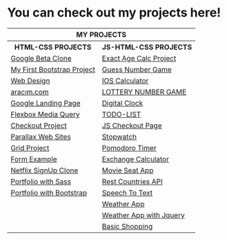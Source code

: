 # You can check out my projects here!

<table >
  <tr>
      <th colspan="2">MY PROJECTS</th>
  </tr>
  <tr>
      <th >HTML-CSS PROJECTS</th>
      <th>JS-HTML-CSS PROJECTS</th>  
  </tr>
  <tr>
    <td><a href="https://anthonyharold67.github.io/my-projects/google-beta98-clone/" target="_blank" rel="noreferrer">Google Beta Clone</a></td>
    <td><a href="https://anthonyharold67.github.io/my-projects/exactAgeCalc/" target="_blank">Exact Age Calc Project</a></td>
  </tr>
  <tr>
    <td><a href="https://anthonyharold67.github.io/my-projects/my_first_bootstrap-project/" target="_blank">My First Bootstrap Project</a></td>
    <td><a href="https://anthonyharold67.github.io/my-projects/guessNumberGame/" target="_blank">Guess Number Game</a></td>
  </tr>
  <tr>
    <td><a href="https://anthonyharold67.github.io/my-projects/web_design/" target="_blank">Web Design</a></td>
    <td><a href="https://anthonyharold67.github.io/my-projects/iosCalculator/" target="_blank">IOS Calculator</a></td>
  </tr>
  <tr>
    <td><a href="https://anthonyharold67.github.io/my-projects/aracımcom_project/" target="_blank">aracım.com</a></td>
    <td><a href="https://anthonyharold67.github.io/my-projects/lotteryGame/" target="_blank">LOTTERY NUMBER GAME</a></td>
    
  </tr>
  <tr>
    <td><a href="https://anthonyharold67.github.io/my-projects/google-landing/" target="_blank">Google Landing Page</a></td>
    <td><a href="https://anthonyharold67.github.io/my-projects/digitalClock/" target="_blank">Digital Clock</a></td>
    
  </tr>
  <tr>
    <td><a href="https://anthonyharold67.github.io/my-projects/flexbox-mediaquery/" target="_blank">Flexbox Media Query</a></td>
    <td><a href="https://anthonyharold67.github.io/my-projects/todolist/" target="_blank">TODO-LIST</a></td>
  </tr>
  <tr>
    <td><a href="https://anthonyharold67.github.io/my-projects/checkout_project/" target="_blank">Checkout Project</a></td>
    <td><a href="https://anthonyharold67.github.io/my-projects/JSCheckoutPage/" target="_blank">JS Checkout Page</a></td>
  </tr>
  <tr>
    <td><a href="https://anthonyharold67.github.io/my-projects/parallax-web-sites/" target="_blank">Parallax Web Sites</a></td>
    <td><a href="https://anthonyharold67.github.io/my-projects/stopwatch/" target="_blank">Stopwatch</a></td>
  </tr>
  
  <tr>
    <td><a href="https://anthonyharold67.github.io/my-projects/grid-project/" target="_blank">Grid Project</a></td>
    <td><a href="https://anthonyharold67.github.io/my-projects/pomodoroTimer/" target="_blank">Pomodoro Timer</a></td>
  </tr>
  <tr>
    <td><a href="https://anthonyharold67.github.io/Clarusway-HTML-CSS-Projects/form/" target="_blank">Form Example</a></td>
    <td><a href="https://anthonyharold67.github.io/my-projects/exchangeCalc/" target="_blank">Exchange Calculator</a></td>
    
  </tr>
  <tr>
    <td><a href="https://anthonyharold67.github.io/Clarusway-HTML-CSS-Projects/netflix/" target="_blank">Netflix SignUp Clone</a></td>
    <td><a href="https://anthonyharold67.github.io/my-projects/movieSeatApp/" target="_blank">Movie Seat App</a></td>
  </tr>
  <tr>
    <td><a href="https://anthonyharold67.github.io/my-projects/sass-portfolio/" target="_blank">Portfolio with Sass</a></td>
    <td><a href="https://anthonyharold67.github.io/my-projects/restCountries/" target="_blank">Rest Countries API</a></td>
  </tr>
  <tr>
    <td><a href="https://anthonyharold67.github.io/my-projects/bootstrap-portfolio/" target="_blank">Portfolio with Bootstrap</a></td>
    <td><a href="https://anthonyharold67.github.io/my-projects/speechToText/" target="_blank">Speech To Text</a></td>
  </tr>
  <tr>
    <td></td>
    <td><a href="https://anthonyharold67.github.io/my-projects/weatherApp/" target="_blank">Weather App</a></td>
  </tr>
  <tr>
    <td></td>
    <td><a href="https://anthonyharold67.github.io/my-projects/weatherApp-jquery/" target="_blank">Weather App with Jquery</a></td>
  </tr>
    <tr>
    <td></td>
    <td><a href="https://anthonyharold67.github.io/my-projects/bootstrap-js-shopping/" target="_blank">Basic Shopping</a></td>
  </tr>

</table>

